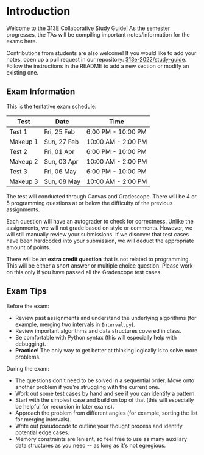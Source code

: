 # Introduction
Welcome to the 313E Collaborative Study Guide! As the semester progresses, the TAs will be compiling important notes/information
for the exams here.

Contributions from students are also welcome! If you would like to add your notes, open up a pull request in our repository:
[313e-2022/study-guide](https://github.com/cs313e-2022/study-guide). Follow the instructions in the README to add a new section
or modify an existing one.

## Exam Information

This is the tentative exam schedule:

| Test     | Date        | Time               |
|----------|-------------|--------------------|
| Test 1   | Fri, 25 Feb | 6:00 PM - 10:00 PM |
| Makeup 1 | Sun, 27 Feb | 10:00 AM - 2:00 PM |
| Test 2   | Fri, 01 Apr | 6:00 PM - 10:00 PM |
| Makeup 2 | Sun, 03 Apr | 10:00 AM - 2:00 PM |
| Test 3   | Fri, 06 May | 6:00 PM - 10:00 PM |
| Makeup 3 | Sun, 08 May | 10:00 AM - 2:00 PM |

The test will conducted through Canvas and Gradescope. There will be 4 or 5 programming
questions at or below the difficulty of the previous assignments.

Each question will have an autograder to check for correctness. 
Unlike the assignments, we will not grade based on style or comments. 
However, we will still manually review your submissions. If we discover that 
test cases have been hardcoded into your submission, we will deduct the appropriate amount
of points.

There will be an **extra credit question** that is not related to programming. This will be
either a short answer or multiple choice question. Please work on this only if you have passed
all the Gradescope test cases.

## Exam Tips  

Before the exam:

- Review past assignments and understand the underlying algorithms (for example, merging two intervals in `Interval.py`).
- Review important algorithms and data structures covered in class.
- Be comfortable with Python syntax (this will especially help with debugging).
- **Practice!** The only way to get better at thinking logically is to solve more problems.

During the exam:

- The questions don't need to be solved in a sequential order. Move onto another problem if you're struggling with the current one.
- Work out some test cases by hand and see if you can identify a pattern.
- Start with the simplest case and build on top of that (this will especially be helpful for recursion in later exams).
- Approach the problem from different angles (for example, sorting the list for merging intervals).
- Write out pseudocode to outline your thought process and identify potential edge cases.
- Memory constraints are lenient, so feel free to use as many auxiliary data structures as you need -- as long as it's not egregious.

